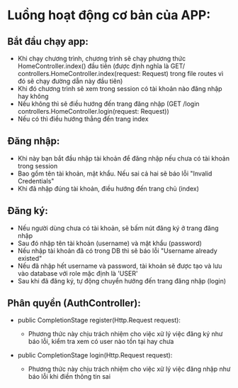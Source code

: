 # Luồng hoạt động cơ bản của APP:

## Bắt đầu chạy app: 

- Khi chạy chương trình, chương trình sẽ chạy phương thức HomeController.index() đầu tiên (được định nghĩa là GET/  controllers.HomeController.index(request: Request) trong file routes vì đó sẽ chạy đường dẫn này đầu tiên)
- Khi đó chương trình sẽ xem trong session có tài khoản nào đăng nhập hay không
- Nếu không thì sẽ điều hướng đến trang đăng nhập (GET  /login  controllers.HomeController.login(request: Request))
- Nếu có thì điều hướng thẳng đến trang index
  
## Đăng nhập:

- Khi này bạn bắt đầu nhập tài khoản để đăng nhập nếu chưa có tài khoản trong session
- Bao gồm tên tài khoản, mật khẩu. Nếu sai cả hai sẽ báo lỗi "Invalid Credentials"
- Khi đã nhập đúng tài khoản, điều hướng đến trang chủ (index)

## Đăng ký:

- Nếu người dùng chưa có tài khoản, sẽ bấm nút đăng ký ở trang đăng nhập
- Sau đó nhập tên tài khoản (username) và mật khẩu (password)
- Nếu nhập tài khoản đã có trong DB thì sẽ báo lỗi "Username already existed"
- Nếu đã nhập hết username và password, tài khoản sẽ được tạo và lưu vào database với role mặc định là 'USER'
- Sau khi đã đăng ký, tự động chuyển hướng đến trang đăng nhập (login)

## Phân quyền (AuthController):

- public CompletionStage<Result> register(Http.Request request):
    - Phương thức này chịu trách nhiệm cho việc xử lý việc đăng ký như báo lỗi, kiểm tra xem có user nào tồn tại hay chưa

- public CompletionStage<Result> login(Http.Request request):
    - Phương thức này chịu trách nhiệm cho việc xử lý việc đăng nhập như báo lỗi khi điền thông tin sai
